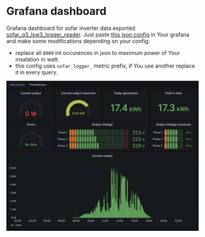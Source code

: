# Grafana dashboard

Grafana dashboard for sofar inverter data exported [sofar_g3_lsw3_logger_reader](https://github.com/kubaceg/sofar_g3_lsw3_logger_reader). Just paste [this json config](grafana-dashboard.json?raw=true) in Your grafana and make some modifications depending on your config:

* replace all `8000` int occurences in json to maximum power of Your insalation in watt.
* this config uses `sofar_logger_` metric prefix, if You use another replace it in every query.

![Alt text](dashboard.png?raw=true "Grafana dashboard")
